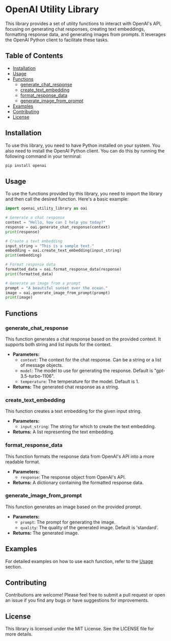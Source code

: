 # OpenAI Utility Library

This library provides a set of utility functions to interact with OpenAI's API, focusing on generating chat responses, creating text embeddings, formatting response data, and generating images from prompts. It leverages the OpenAI Python client to facilitate these tasks.

## Table of Contents

- [Installation](#installation)
- [Usage](#usage)
- [Functions](#functions)
  - [generate_chat_response](#generate_chat_response)
  - [create_text_embedding](#create_text_embedding)
  - [format_response_data](#format_response_data)
  - [generate_image_from_prompt](#generate_image_from_prompt)
- [Examples](#examples)
- [Contributing](#contributing)
- [License](#license)

## Installation

To use this library, you need to have Python installed on your system. You also need to install the OpenAI Python client. You can do this by running the following command in your terminal:

```bash
pip install openai
```

## Usage

To use the functions provided by this library, you need to import the library and then call the desired function. Here's a basic example:

```python
import openai_utility_library as oai

# Generate a chat response
context = "Hello, how can I help you today?"
response = oai.generate_chat_response(context)
print(response)

# Create a text embedding
input_string = "This is a sample text."
embedding = oai.create_text_embedding(input_string)
print(embedding)

# Format response data
formatted_data = oai.format_response_data(response)
print(formatted_data)

# Generate an image from a prompt
prompt = "A beautiful sunset over the ocean."
image = oai.generate_image_from_prompt(prompt)
print(image)
```

## Functions

### generate_chat_response

This function generates a chat response based on the provided context. It supports both string and list inputs for the context.

- **Parameters:**
  - `context`: The context for the chat response. Can be a string or a list of message objects.
  - `model`: The model to use for generating the response. Default is "gpt-3.5-turbo-1106".
  - `temperature`: The temperature for the model. Default is  1.
- **Returns:** The generated chat response as a string.

### create_text_embedding

This function creates a text embedding for the given input string.

- **Parameters:**
  - `input_string`: The string for which to create the text embedding.
- **Returns:** A list representing the text embedding.

### format_response_data

This function formats the response data from OpenAI's API into a more readable format.

- **Parameters:**
  - `response`: The response object from OpenAI's API.
- **Returns:** A dictionary containing the formatted response data.

### generate_image_from_prompt

This function generates an image based on the provided prompt.

- **Parameters:**
  - `prompt`: The prompt for generating the image.
  - `quality`: The quality of the generated image. Default is 'standard'.
- **Returns:** The generated image.

## Examples

For detailed examples on how to use each function, refer to the [Usage](#usage) section.

## Contributing

Contributions are welcome! Please feel free to submit a pull request or open an issue if you find any bugs or have suggestions for improvements.

## License

This library is licensed under the MIT License. See the LICENSE file for more details.